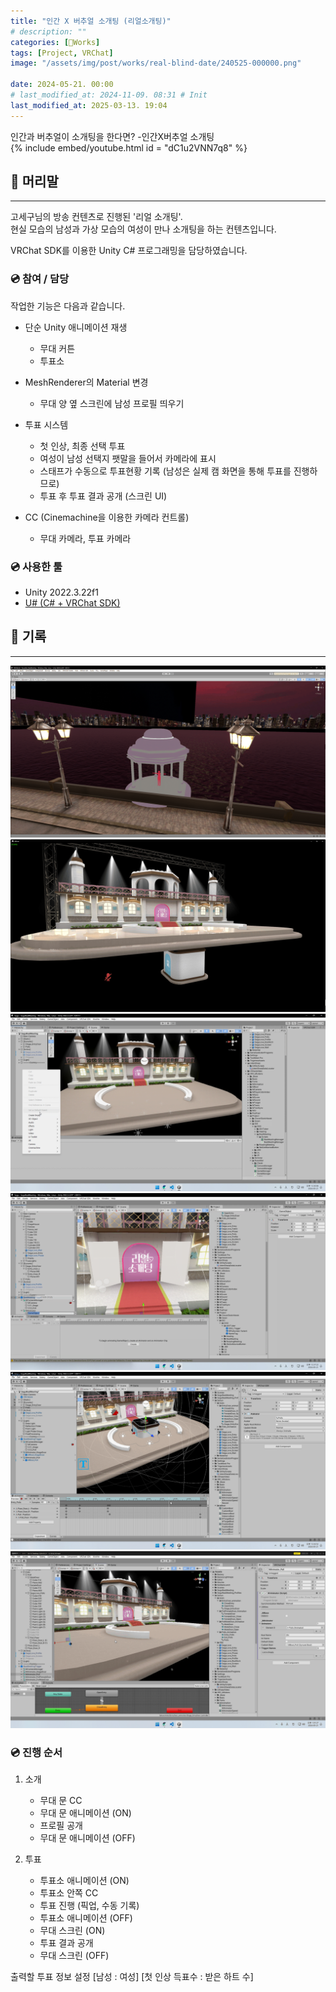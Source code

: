 ```yaml
---
title: "인간 X 버추얼 소개팅 (리얼소개팅)"
# description: ""
categories: [🍇Works]
tags: [Project, VRChat]
image: "/assets/img/post/works/real-blind-date/240525-000000.png"

date: 2024-05-21. 00:00
# last_modified_at: 2024-11-09. 08:31 # Init
last_modified_at: 2025-03-13. 19:04
---
```


인간과 버추얼이 소개팅을 한다면? -인간X버추얼 소개팅  
{% include embed/youtube.html id = "dC1u2VNN7q8" %}

## 📀 머리말

---
고세구님의 방송 컨텐츠로 진행된 '리얼 소개팅'.  
현실 모습의 남성과 가상 모습의 여성이 만나 소개팅을 하는 컨텐츠입니다.  

VRChat SDK를 이용한 Unity C# 프로그래밍을 담당하였습니다.  

### 💿 참여 / 담당

작업한 기능은 다음과 같습니다.  

- 단순 Unity 애니메이션 재생
  - 무대 커튼
  - 투표소

- MeshRenderer의 Material 변경
  - 무대 양 옆 스크린에 남성 프로필 띄우기

- 투표 시스템
  - 첫 인상, 최종 선택 투표
  - 여성이 남성 선택지 팻말을 들어서 카메라에 표시
  - 스태프가 수동으로 투표현황 기록 (남성은 실제 캠 화면을 통해 투표를 진행하므로)
  - 투표 후 투표 결과 공개 (스크린 UI)

- CC (Cinemachine을 이용한 카메라 컨트롤)
  - 무대 카메라, 투표 카메라

### 💿 사용한 툴

- Unity 2022.3.22f1
- [U# (C# + VRChat SDK)](https://udonsharp.docs.vrchat.com/)

## 📀 기록

---
![240524-000000](/assets/img/post/works/real-blind-date/240524-000000.png)
![240525-000000](/assets/img/post/works/real-blind-date/240525-000000.png)
![250220-194001](/assets/img/post/works/real-blind-date/250220-194001.png)
![250220-194100](/assets/img/post/works/real-blind-date/250220-194100.png)
![250220-194119](/assets/img/post/works/real-blind-date/250220-194119.png)
![250220-194149](/assets/img/post/works/real-blind-date/250220-194149.png)

### 💿 진행 순서

1. 소개
   - 무대 문 CC
   - 무대 문 애니메이션 (ON)
   - 프로필 공개
   - 무대 문 애니메이션 (OFF)

2. 투표
   - 투표소 애니메이션 (ON)
   - 투표소 안쪽 CC
   - 투표 진행 (픽업, 수동 기록)
   - 투표소 애니메이션 (OFF)
   - 무대 스크린 (ON)
   - 투표 결과 공개
   - 무대 스크린 (OFF)

출력할 투표 정보 설정 [남성 : 여성] [첫 인상 득표수 : 받은 하트 수]  
